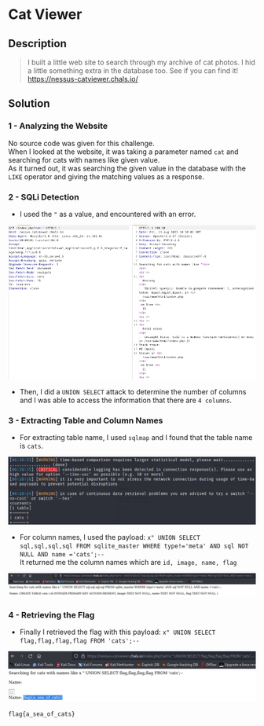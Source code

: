 # Cat Viewer

## Description

> I built a little web site to search through my archive of cat photos.
> I hid a little something extra in the database too. See if you can find it!
> https://nessus-catviewer.chals.io/

## Solution

### 1 - Analyzing the Website
No source code was given for this challenge. <br> 
When I looked at the website, it was taking a parameter named `cat` and searching for cats with names like given value. <br>
As it turned out, it was searching the given value in the database with the `LIKE` operator and giving the matching values as a response.

### 2 - SQLi Detection

* I used the `"` as a value, and encountered with an error.

![sql_error](https://github.com/alp361/ctf-writeups/blob/main/Tenable%20CTF%202023/Cat%20Viewer/images/sql_error.png)

* Then, I did a `UNION SELECT` attack to determine the number of columns and I was able to access the information that there are `4 columns`.

### 3 - Extracting Table and Column Names

* For extracting table name, I used `sqlmap` and I found that the table name is `cats`.

![db_table_name](https://github.com/alp361/ctf-writeups/blob/main/Tenable%20CTF%202023/Cat%20Viewer/images/db_table_name.png)

* For column names, I used the payload: `x" UNION SELECT sql,sql,sql,sql FROM sqlite_master WHERE type!='meta' AND sql NOT NULL AND name ='cats';--` <br>
It returned me the column names which are `id, image, name, flag`

![column_names_extracted](https://github.com/alp361/ctf-writeups/blob/main/Tenable%20CTF%202023/Cat%20Viewer/images/column_names_extracted.png)

### 4 - Retrieving the Flag

* Finally I retrieved the flag with this payload: `x" UNION SELECT flag,flag,flag,flag FROM 'cats';--`

![flag_found](https://github.com/alp361/ctf-writeups/blob/main/Tenable%20CTF%202023/Cat%20Viewer/images/flag_found.png)

  
```
flag{a_sea_of_cats}
```
